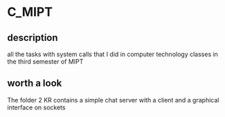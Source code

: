 # C_MIPT

## description

all the tasks with system calls that I did in computer technology classes in the third semester of MIPT

## worth a look

The folder 2 KR contains a simple chat server with a client and a graphical interface on sockets
